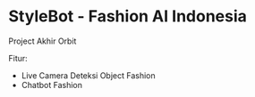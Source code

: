 # StyleBot - Fashion AI Indonesia
Project Akhir Orbit

Fitur:
- Live Camera Deteksi Object Fashion
- Chatbot Fashion
